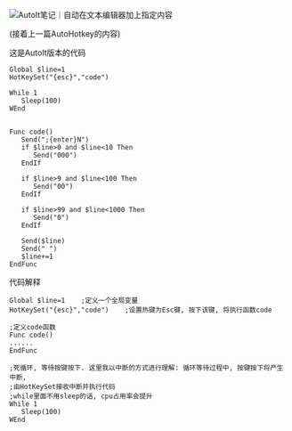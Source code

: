 ![AutoIt笔记｜自动在文本编辑器加上指定内容](https://p1-tt.byteimg.com/origin/dfic-imagehandler/dc4b29a3-3919-4bf1-9d89-6930bfb3422b?from=pc)



(接着上一篇AutoHotkey的内容)

这是AutoIt版本的代码

```
Global $line=1
HotKeySet("{esc}","code")

While 1
   Sleep(100)
WEnd


Func code()
   Send(";{enter}N")
   if $line>0 and $line<10 Then
	  Send("000")
   EndIf

   if $line>9 and $line<100 Then
	  Send("00")
   EndIf

   if $line>99 and $line<1000 Then
	  Send("0")
   EndIf

   Send($line)
   Send(" ")
   $line+=1
EndFunc
```

代码解释

```
Global $line=1    ;定义一个全局变量
HotKeySet("{esc}","code")    ;设置热键为Esc键, 按下该键, 将执行函数code

;定义code函数
Func code()
......
EndFunc

;死循环, 等待按键按下. 这里我以中断的方式进行理解: 循环等待过程中, 按键按下将产生中断,
;由HotKeySet接收中断并执行代码
;while里面不用sleep的话, cpu占用率会提升
While 1
   Sleep(100)
WEnd
```